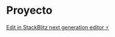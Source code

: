 # Proyecto

[Edit in StackBlitz next generation editor ⚡️](https://stackblitz.com/~/github.com/MiguelUB-Desing/Proyecto)